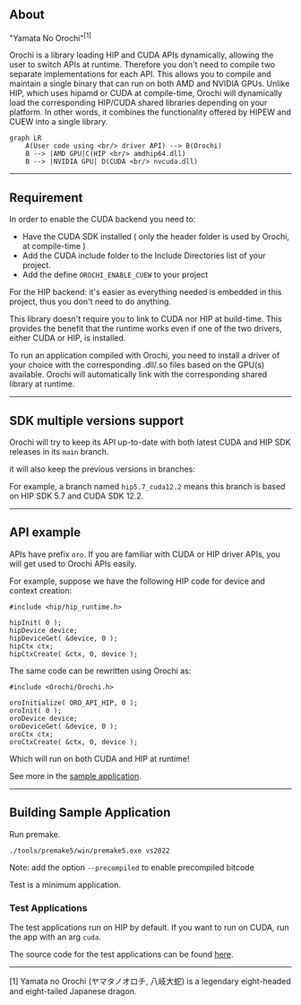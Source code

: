 ## About

"Yamata No Orochi"<sup>[1]</sup> 

Orochi is a library loading HIP and CUDA APIs dynamically, allowing the user to switch APIs at runtime. Therefore you don't need to compile two separate implementations for each API. This allows you to compile and maintain a single binary that can run on both AMD and NVIDIA GPUs. Unlike HIP, which uses hipamd or CUDA at compile-time, Orochi will dynamically load the corresponding HIP/CUDA shared libraries depending on your platform. In other words, it combines the functionality offered by HIPEW and CUEW into a single library.


```mermaid
graph LR
    A(User code using <br/> driver API) --> B(Orochi)
    B --> |AMD GPU|C(HIP <br/> amdhip64.dll)
    B --> |NVIDIA GPU| D(CUDA <br/> nvcuda.dll)
```

---

## Requirement

In order to enable the CUDA backend you need to:
 * Have the CUDA SDK installed ( only the header folder is used by Orochi, at compile-time )
 * Add the CUDA include folder to the Include Directories list of your project.
 * Add the define `OROCHI_ENABLE_CUEW` to your project

For the HIP backend: it's easier as everything needed is embedded in this project, thus you don't need to do anything.

This library doesn't require you to link to CUDA nor HIP at build-time. This provides the benefit that the runtime works even if one of the two drivers, either CUDA or HIP, is installed.

To run an application compiled with Orochi, you need to install a driver of your choice with the corresponding .dll/.so files based on the GPU(s) available. Orochi will automatically link with the corresponding shared library at runtime.

---

## SDK multiple versions support

Orochi will try to keep its API up-to-date with both latest CUDA and HIP SDK releases in its `main` branch.

it will also keep the previous versions in branches: 

For example, a branch named `hip5.7_cuda12.2` means this branch is based on HIP SDK 5.7 and CUDA SDK 12.2.

----

## API example 

APIs have prefix `oro`. If you are familiar with CUDA or HIP driver APIs, you will get used to Orochi APIs easily.  

For example, suppose we have the following HIP code for device and context creation:

```
#include <hip/hip_runtime.h>

hipInit( 0 );
hipDevice device;
hipDeviceGet( &device, 0 );
hipCtx ctx;
hipCtxCreate( &ctx, 0, device );

```


The same code can be rewritten using Orochi as:


```
#include <Orochi/Orochi.h>

oroInitialize( ORO_API_HIP, 0 );
oroInit( 0 );
oroDevice device;
oroDeviceGet( &device, 0 );
oroCtx ctx;
oroCtxCreate( &ctx, 0, device );
```
Which will run on both CUDA and HIP at runtime!

See more in the [sample application](./Test/main.cpp).

----

## Building Sample Application

Run premake. 

```
./tools/premake5/win/premake5.exe vs2022
```
Note: add the option `--precompiled` to enable precompiled bitcode

Test is a minimum application.

### Test Applications

The test applications run on HIP by default. If you want to run on CUDA, run the app with an arg `cuda`. 

The source code for the test applications can be found [here](./Test/).

----

[1] Yamata no Orochi (ヤマタノオロチ, 八岐大蛇) is a legendary eight-headed and eight-tailed Japanese dragon.
